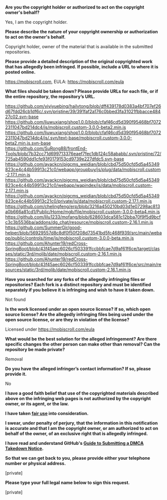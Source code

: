 **Are you the copyright holder or authorized to act on the copyright owner's behalf?**  
  
Yes, I am the copyright holder.  
  
**Please describe the nature of your copyright ownership or authorization to act on the owner's behalf.**  
  
Copyright holder, owner of the material that is available in the submitted repositories.  
  
**Please provide a detailed description of the original copyrighted work that has allegedly been infringed. If possible, include a URL to where it is posted online.**  
  
https://mobiscroll.com, EULA: https://mobiscroll.com/eula  
  
**What files should be taken down? Please provide URLs for each file, or if the entire repository, the repository’s URL.**  
  
https://github.com/yiyiyuebing/hailvtong/blob/dff439178d0383a4bf707ef26d67fdd26cb1df6c/.svn/pristine/39/391faf2a176c0bbed3fa31021fbbacce48427c02.svn-base  
https://github.com/liuwuxiang/shop1.0.0/blob/cfaf46cd5d390f95468bf70722311047bd214dc4/js/mobiscroll.custom-3.0.0-beta2.min.js  
https://github.com/liuwuxiang/shop1.0.0/blob/cfaf46cd5d390f95468bf70722311047bd214dc4/js/.svn/text-base/mobiscroll.custom-3.0.0-beta2.min.js.svn-base  
https://github.com/SuRong88/frontEnd-Tools/blob/7b32cc71d699713376eaef7fec1db124c58ababb/.svn/pristine/72/725ab4590dd1cfe93f0179153cd9739e227dfdc5.svn-base  
https://github.com/ayackcn/pigcms_weidian/blob/cbd75d50cfd5d5a45349823ce4c44b59913c21c0/webapp/groupbuy/js/plug/data/mobiscroll.custom-2.17.1.min.js  
https://github.com/ayackcn/pigcms_weidian/blob/cbd75d50cfd5d5a45349823ce4c44b59913c21c0/webapp/wapindex/js/data/mobiscroll.custom-2.17.1.min.js  
https://github.com/ayackcn/pigcms_weidian/blob/cbd75d50cfd5d5a45349823ce4c44b59913c21c0/private/js/data/mobiscroll.custom-2.17.1.min.js  
https://github.com/chelingfeng/erp/blob/3216a450210bd03d1e07298ac813a0b666a81cd1/Public/Home/mgb/file/mobiscroll.custom-3.0.0-beta4.min.js  
https://github.com/lilu1233/mofang/blob/628603dca581c12bba70f9f5d9bcfc3c3b5536ba/addons/dg_chat/resource/mobiscroll.custom-2.16.1.min.js  
https://github.com/SummerGir/good-helper/blob/56929557d8c8df0f50f208d73541bd5fc468f939/src/main/webapp/public/controls/time/js/mobiscroll.custom-3.0.0-beta.min.js  
https://github.com/Ahunter19/redCross-SpringBoot/blob/43f45aec6026cf503391fccbbfcae7d9af61f6ce/target/classes/static/3rd/molib/date/mobiscroll.custom-2.16.1.min.js  
https://github.com/Ahunter19/redCross-SpringBoot/blob/43f45aec6026cf503391fccbbfcae7d9af61f6ce/src/main/resources/static/3rd/molib/date/mobiscroll.custom-2.16.1.min.js  
  
**Have you searched for any forks of the allegedly infringing files or repositories? Each fork is a distinct repository and must be identified separately if you believe it is infringing and wish to have it taken down.**  
  
Not found  
  
**Is the work licensed under an open source license? If so, which open source license? Are the allegedly infringing files being used under the open source license, or are they in violation of the license?**  
  
Licensed under https://mobiscroll.com/eula  
  
**What would be the best solution for the alleged infringement? Are there specific changes the other person can make other than removal? Can the repository be made private?**  
  
Removal  
  
**Do you have the alleged infringer’s contact information? If so, please provide it.**  
  
No  
  
**I have a good faith belief that use of the copyrighted materials described above on the infringing web pages is not authorized by the copyright owner, or its agent, or the law.**  
  
**I have taken <a href="https://www.lumendatabase.org/topics/22">fair use</a> into consideration.**  
  
**I swear, under penalty of perjury, that the information in this notification is accurate and that I am the copyright owner, or am authorized to act on behalf of the owner, of an exclusive right that is allegedly infringed.**  
  
**I have read and understand GitHub's <a href="https://help.github.com/articles/guide-to-submitting-a-dmca-takedown-notice/">Guide to Submitting a DMCA Takedown Notice</a>.**  
  
**So that we can get back to you, please provide either your telephone number or physical address.**  
  
[private]  

**Please type your full legal name below to sign this request.**  
  
[private]  
